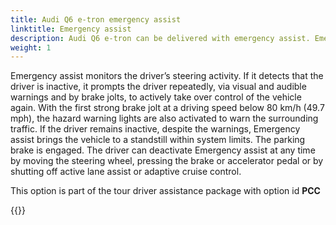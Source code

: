 ```yaml
---
title: Audi Q6 e-tron emergency assist
linktitle: Emergency assist
description: Audi Q6 e-tron can be delivered with emergency assist. Emergency assist detects, within system limits, when the driver is inactive. In such a case, the system assumes control of the vehicle and automatically brakes it to a standstill in its own lane.
weight: 1
---
```


 Emergency assist monitors the driver’s steering activity. If it detects that the driver is inactive, it prompts the driver repeatedly, via visual and audible warnings and by brake jolts, to actively take over control of the vehicle again. With the first strong brake jolt at a driving speed below 80 km/h (49.7 mph), the hazard warning lights are also activated to warn the surrounding traffic. If the driver remains inactive, despite the warnings, Emergency assist brings the vehicle to a standstill within system limits. The parking brake is engaged. The driver can deactivate Emergency assist at any time by moving the steering wheel, pressing the brake or accelerator pedal or by shutting off active lane assist or adaptive cruise control.

This option is part of the tour driver assistance package with option id **PCC**


{{<children description="true" />}}
